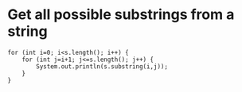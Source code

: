 # Get all possible substrings from a string
```
for (int i=0; i<s.length(); i++) {
    for (int j=i+1; j<=s.length(); j++) {
        System.out.println(s.substring(i,j));
    }    
}
```

